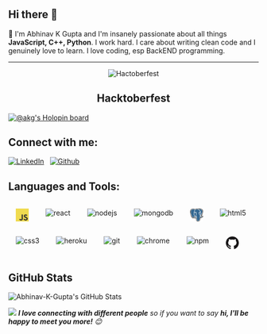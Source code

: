 ## Hi there 👋

🍁 I'm  Abhinav K Gupta and I'm insanely passionate about all things **JavaScript, C++, Python**.  I work hard.  I care about writing clean code and I genuinely love to learn. I love coding, esp BackEND programming.
<hr />

<p align="center">
    <img alt="Hactoberfest" src="https://github.com/mmuhamadamirzaidi/Hacktoberfest/blob/hacktober-2020/assets/img/hacktoberfest-logo.svg" height="100" />
    <h2 align="center">Hacktoberfest</h2>


[![@akg's Holopin board](https://holopin.me/akg)](https://holopin.io/@akg)

## Connect with me:

[<img width="26px" alt="LinkedIn" src="https://cdn.jsdelivr.net/npm/simple-icons@v3/icons/linkedin.svg" />](https://in.linkedin.com/in/abhinav-k-gupta-0948b2183)
&nbsp;
[<img width="26px" alt="Github" src="https://cdn.jsdelivr.net/npm/simple-icons@v3/icons/github.svg" />](https://github.com/AKG1301)

## Languages and Tools:

<div style="display:flex; flex-wrap:wrap">
<img alt="javascript" height="26x" style="margin: 15px 15px" src="https://raw.githubusercontent.com/github/explore/80688e429a7d4ef2fca1e82350fe8e3517d3494d/topics/javascript/javascript.png" />
&nbsp;
<img alt="react" height="26x" style="margin: 15px 15px" src="https://cdn.jsdelivr.net/npm/simple-icons@v3/icons/react.svg" /> 
&nbsp;
<img alt="nodejs" height="26x" style="margin: 15px 15px" src="https://cdn.jsdelivr.net/npm/simple-icons@v3/icons/node-dot-js.svg" />
&nbsp;
<img alt="mongodb" height="26x" style="margin: 15px 15px" src="https://cdn.jsdelivr.net/npm/simple-icons@v3/icons/mongodb.svg" />
  &nbsp;
<img alt="PostgreSQL" height="26x" style="margin: 15px 15px" src="https://raw.githubusercontent.com/github/explore/78df643247d429f6cc873026c0622819ad797942/topics/postgresql/postgresql.png" />
 &nbsp;   
<img alt="html5" height="26x" style="margin: 15px 15px" src="https://cdn.jsdelivr.net/npm/simple-icons@v3/icons/html5.svg" />
&nbsp;
<img alt="css3" height="26x" style="margin: 15px 15px" src="https://cdn.jsdelivr.net/npm/simple-icons@v3/icons/css3.svg" />
&nbsp;
<img alt="heroku" height="26x" style="margin: 15px 15px" src="https://cdn.jsdelivr.net/npm/simple-icons@v3/icons/heroku.svg" />
&nbsp;
<img alt="git" height="26x" style="margin: 15px 15px" src="https://cdn.jsdelivr.net/npm/simple-icons@v3/icons/git.svg" />
&nbsp;
<img alt="chrome" height="26x" style="margin: 15px 15px" src="https://cdn.jsdelivr.net/npm/simple-icons@v3/icons/googlechrome.svg" />
&nbsp;
<img alt="npm" height="26x" style="margin: 15px 15px" src="https://cdn.jsdelivr.net/npm/simple-icons@v3/icons/npm.svg" />
&nbsp;
<img alt="GitHub" height="26x" style="margin: 15px 15px" src="https://raw.githubusercontent.com/github/explore/78df643247d429f6cc873026c0622819ad797942/topics/github/github.png" />

</div>

## GitHub Stats


<img alt="Abhinav-K-Gupta's GitHub Stats" src="https://github-readme-stats-git-master.silvenleaf.vercel.app/api?username=AKG1301&show_icons=true&hide_border=true" />


<img src="https://media.giphy.com/media/LnQjpWaON8nhr21vNW/giphy.gif" width="60"> <em><b>I love connecting with different people</b> so if you want to say <b>hi, I'll be happy to meet you more!</b> 😊</em>

<!--
**AKG1301/AKG1301** is a ✨ _special_ ✨ repository because its `README.md` (this file) appears on your GitHub profile.

Here are some ideas to get you started:

- 🔭 I’m currently working on ...
- 🌱 I’m currently learning ...
- 👯 I’m looking to collaborate on ...
- 🤔 I’m looking for help with ...
- 💬 Ask me about ...
- 📫 How to reach me: ...
- 😄 Pronouns: ...
- ⚡ Fun fact: ...
-->
